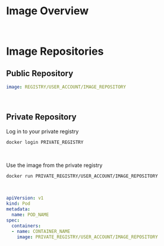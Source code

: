 # Image Overview

<br>

# Image Repositories


## Public Repository

```YAML
image: REGISTRY/USER_ACCOUNT/IMAGE_REPOSITORY
```

<br>

## Private Repository

Log in to your private registry
```Bash
docker login PRIVATE_REGISTRY
```

<br>

Use the image from the private registry
```Bash
docker run PRIVATE_REGISTRY/USER_ACCOUNT/IMAGE_REPOSITORY
```

<br>

```YAML
apiVersion: v1
kind: Pod
metadata:
  name: POD_NAME
spec:
  containers:
  - name: CONTAINER_NAME
    image: PRIVATE_REGISTRY/USER_ACCOUNT/IMAGE_REPOSITORY
```